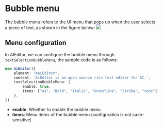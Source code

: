 # Bubble menu

The bubble menu refers to the UI menu that pops up when the user selects a piece of text, as shown in the figure below:
![](../../assets/image/bubble-menu.png)

## Menu configuration

In AIEditor, we can configure the bubble menu through `textSelectionBubbleMenu`, the sample code is as follows:

```typescript
new AiEditor({
    element: "#aiEditor",
    content: 'AiEditor is an open source rich text editor for AI.',
    textSelectionBubbleMenu: {
        enable: true,
        items: ["ai", "Bold", "Italic", "Underline", "Strike", "code"],
    },
})
```

- **enable**: Whether to enable the bubble menu
- **items**: Menu items of the bubble menu (configuration is not case-sensitive)
